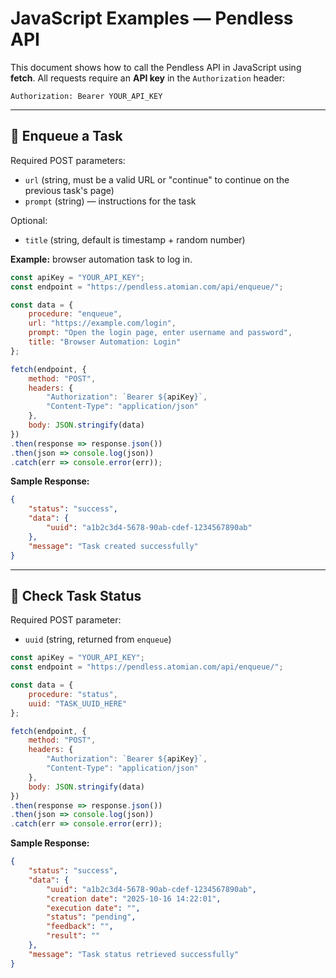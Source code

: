 # JavaScript Examples — Pendless API

This document shows how to call the Pendless API in JavaScript using **fetch**. All requests require an **API key** in the `Authorization` header:

```
Authorization: Bearer YOUR_API_KEY
```

---

## 📝 Enqueue a Task

Required POST parameters:

- `url` (string, must be a valid URL or "continue" to continue on the previous task's page)  
- `prompt` (string) — instructions for the task  

Optional:

- `title` (string, default is timestamp + random number)  

**Example:** browser automation task to log in.

```javascript
const apiKey = "YOUR_API_KEY";
const endpoint = "https://pendless.atomian.com/api/enqueue/";

const data = {
    procedure: "enqueue",
    url: "https://example.com/login",
    prompt: "Open the login page, enter username and password",
    title: "Browser Automation: Login"
};

fetch(endpoint, {
    method: "POST",
    headers: {
        "Authorization": `Bearer ${apiKey}`,
        "Content-Type": "application/json"
    },
    body: JSON.stringify(data)
})
.then(response => response.json())
.then(json => console.log(json))
.catch(err => console.error(err));
```

**Sample Response:**

```json
{
    "status": "success",
    "data": {
        "uuid": "a1b2c3d4-5678-90ab-cdef-1234567890ab"
    },
    "message": "Task created successfully"
}
```

---

## 📝 Check Task Status

Required POST parameter:

- `uuid` (string, returned from `enqueue`)  

```javascript
const apiKey = "YOUR_API_KEY";
const endpoint = "https://pendless.atomian.com/api/enqueue/";

const data = {
    procedure: "status",
    uuid: "TASK_UUID_HERE"
};

fetch(endpoint, {
    method: "POST",
    headers: {
        "Authorization": `Bearer ${apiKey}`,
        "Content-Type": "application/json"
    },
    body: JSON.stringify(data)
})
.then(response => response.json())
.then(json => console.log(json))
.catch(err => console.error(err));
```

**Sample Response:**

```json
{
    "status": "success",
    "data": {
        "uuid": "a1b2c3d4-5678-90ab-cdef-1234567890ab",
        "creation date": "2025-10-16 14:22:01",
        "execution date": "",
        "status": "pending",
        "feedback": "",
        "result": ""
    },
    "message": "Task status retrieved successfully"
}
```

